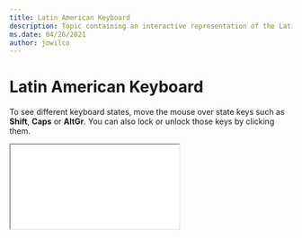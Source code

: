 ```yaml
--- 
title: Latin American Keyboard 
description: Topic containing an interactive representation of the Latin American Keyboard 
ms.date: 04/26/2021 
author: jowilco 
--- 
```

 
# Latin American Keyboard 
 
To see different keyboard states, move the mouse over state keys such as **Shift**, **Caps** or **AltGr**. You can also lock or unlock those keys by clicking them. 
 
<iframe src="kbdla.html"></iframe> 
